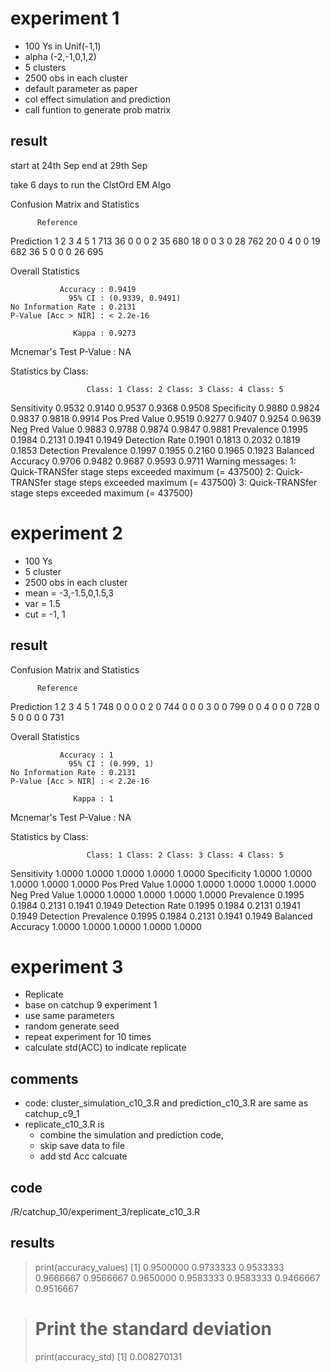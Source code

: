 # experiment 1

- 100 Ys  in Unif(-1,1)
- alpha (-2,-1,0,1,2)
- 5 clusters
- 2500 obs in each cluster
- default parameter as paper
- col effect simulation and prediction
- call funtion to generate prob matrix

## result

start at 24th Sep
end at 29th Sep

take 6 days to run the ClstOrd EM Algo

Confusion Matrix and Statistics

          Reference
Prediction   1   2   3   4   5
         1 713  36   0   0   0
         2  35 680  18   0   0
         3   0  28 762  20   0
         4   0   0  19 682  36
         5   0   0   0  26 695

Overall Statistics
                                          
               Accuracy : 0.9419          
                 95% CI : (0.9339, 0.9491)
    No Information Rate : 0.2131          
    P-Value [Acc > NIR] : < 2.2e-16       
                                          
                  Kappa : 0.9273          
                                          
 Mcnemar's Test P-Value : NA              

Statistics by Class:

                     Class: 1 Class: 2 Class: 3 Class: 4 Class: 5
Sensitivity            0.9532   0.9140   0.9537   0.9368   0.9508
Specificity            0.9880   0.9824   0.9837   0.9818   0.9914
Pos Pred Value         0.9519   0.9277   0.9407   0.9254   0.9639
Neg Pred Value         0.9883   0.9788   0.9874   0.9847   0.9881
Prevalence             0.1995   0.1984   0.2131   0.1941   0.1949
Detection Rate         0.1901   0.1813   0.2032   0.1819   0.1853
Detection Prevalence   0.1997   0.1955   0.2160   0.1965   0.1923
Balanced Accuracy      0.9706   0.9482   0.9687   0.9593   0.9711
Warning messages:
1: Quick-TRANSfer stage steps exceeded maximum (= 437500) 
2: Quick-TRANSfer stage steps exceeded maximum (= 437500) 
3: Quick-TRANSfer stage steps exceeded maximum (= 437500) 


# experiment 2

- 100 Ys
- 5 cluster
- 2500 obs in each cluster
- mean = -3,-1.5,0,1.5,3
- var = 1.5
- cut = -1, 1

## result

Confusion Matrix and Statistics

          Reference
Prediction   1   2   3   4   5
         1 748   0   0   0   0
         2   0 744   0   0   0
         3   0   0 799   0   0
         4   0   0   0 728   0
         5   0   0   0   0 731

Overall Statistics
                                    
               Accuracy : 1         
                 95% CI : (0.999, 1)
    No Information Rate : 0.2131    
    P-Value [Acc > NIR] : < 2.2e-16 
                                    
                  Kappa : 1         
                                    
 Mcnemar's Test P-Value : NA        

Statistics by Class:

                     Class: 1 Class: 2 Class: 3 Class: 4 Class: 5
Sensitivity            1.0000   1.0000   1.0000   1.0000   1.0000
Specificity            1.0000   1.0000   1.0000   1.0000   1.0000
Pos Pred Value         1.0000   1.0000   1.0000   1.0000   1.0000
Neg Pred Value         1.0000   1.0000   1.0000   1.0000   1.0000
Prevalence             0.1995   0.1984   0.2131   0.1941   0.1949
Detection Rate         0.1995   0.1984   0.2131   0.1941   0.1949
Detection Prevalence   0.1995   0.1984   0.2131   0.1941   0.1949
Balanced Accuracy      1.0000   1.0000   1.0000   1.0000   1.0000

# experiment 3

- Replicate
- base on catchup 9 experiment 1
- use same parameters
- random generate seed 
- repeat experiment for 10 times
- calculate std(ACC) to indicate replicate

## comments

- code: cluster_simulation_c10_3.R and prediction_c10_3.R are same as catchup_c9_1
- replicate_c10_3.R is 
  - combine the simulation and prediction code,
  - skip save data to file
  - add std Acc calcuate

## code

/R/catchup_10/experiment_3/replicate_c10_3.R

## results

> print(accuracy_values)
 [1] 0.9500000 0.9733333 0.9533333 0.9666667 0.9566667 0.9650000 0.9583333 0.9583333 0.9466667 0.9516667

> # Print the standard deviation
> print(accuracy_std)
[1] 0.008270131